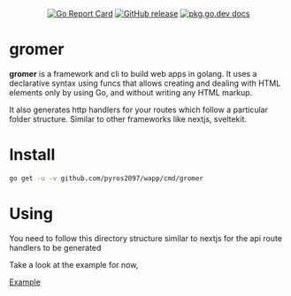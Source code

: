 <p align="center">
    <a href="https://goreportcard.com/report/github.com/pyros2097/gromer"><img src="https://goreportcard.com/badge/github.com/pyros2097/gromer" alt="Go Report Card"></a>
	<a href="https://GitHub.com/pyros2097/gromer/releases/"><img src="https://img.shields.io/github/release/pyros2097/gromer.svg" alt="GitHub release"></a>
	<a href="https://pkg.go.dev/github.com/pyros2097/gromer"><img src="https://img.shields.io/badge/dev-reference-007d9c?logo=go&logoColor=white&style=flat" alt="pkg.go.dev docs"></a>
</p>

# gromer

**gromer** is a framework and cli to build web apps in golang.
It uses a declarative syntax using funcs that allows creating and dealing with HTML elements only by using Go, and without writing any HTML markup.

It also generates http handlers for your routes which follow a particular folder structure. Similar to other frameworks like nextjs, sveltekit.

# Install

```sh
go get -u -v github.com/pyros2097/wapp/cmd/gromer
```

# Using

You need to follow this directory structure similar to nextjs for the api route handlers to be generated

Take a look at the example for now,

[Example](https://github.com/pyros2097/gromer/tree/master/example)
